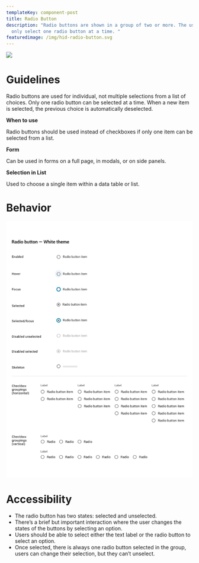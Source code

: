 ```yaml
---
templateKey: component-post
title: Radio Button
description: "Radio buttons are shown in a group of two or more. The user can
  only select one radio button at a time. "
featuredimage: /img/hid-radio-button.svg
---
```

![](/img/radio-button.png)

# **Guidelines**

Radio buttons are used for individual, not multiple selections from a list of choices. Only one radio button can be selected at a time. When a new item is selected, the previous choice is automatically deselected.

**When to use**

​​Radio buttons should be used instead of checkboxes if only one item can be selected from a list.

**Form**

Can be used in forms on a full page, in modals, or on side panels.

**Selection in List**

Used to choose a single item within a data table or list.

# **Behavior**

![](/static/img/radio-button-white-theme.png)

# **Accessibility**

* The radio button has two states: selected and unselected. 
* There’s a brief but important interaction where the user changes the states of the buttons by selecting an option.
* Users should be able to select either the text label or the radio button to select an option. 
* Once selected, there is always one radio button selected in the group, users can change their selection, but they can’t unselect.